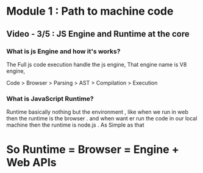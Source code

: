 # Module 1 : Path to machine code

## Video - 3/5 : JS Engine and Runtime at the core

### What is js Engine and how it's works?

The Full js code execution handle the js engine, That engine name is V8 engine,

Code > Browser > Parsing > AST > Compilation > Execution

### What is JavaScript Runtime?

Runtime basically nothing but the environment , like when we run in web then the runtime is the browser .
and when want er run the code in our local machine then the runtime is node.js . As Simple as that

# So Runtime = Browser = Engine + Web APIs
